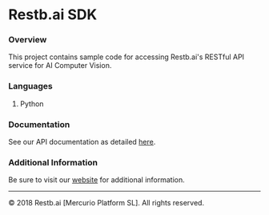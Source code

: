 # Restb.ai SDK

### Overview

This project contains sample code for accessing Restb.ai's RESTful API service for AI Computer Vision.

### Languages

1. Python

### Documentation

See our API documentation as detailed [here](https://docs.restb.ai).

### Additional Information

Be sure to visit our [website](https://restb.ai) for additional information.


----
© 2018 Restb.ai [Mercurio Platform SL]. All rights reserved.
